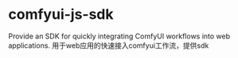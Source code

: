 # comfyui-js-sdk
Provide an SDK for quickly integrating ComfyUI workflows into web applications. 用于web应用的快速接入comfyui工作流，提供sdk

